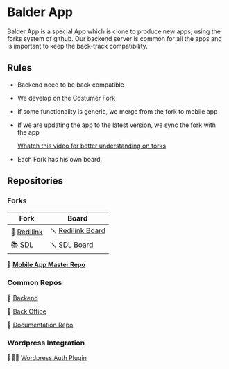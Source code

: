 # Balder App

Balder App is a special App which is clone to produce new apps, using the forks system of github.
Our backend server is common for all the apps and is important to keep the back-track compatibility.

## Rules
- Backend need to be back compatible

- We develop on the Costumer Fork

- If some functionality is generic, we merge from the fork to mobile app 

- If we are updating the app to the latest version, we sync the fork with the app

    [Whatch this video for better understanding on forks](https://www.youtube.com/watch?v=U38dgSINf4E&feature=youtu.be)

- Each Fork has his own board.

## Repositories 

### Forks

| Fork    | Board |
| -------- | ------- |
| 🍒 [Redilink](https://github.com/RediLink/RediLink)  | 🪛 [Redilink Board](https://github.com/orgs/RediLink/projects/12)    |
| 📚 [SDL](https://github.com/RediLink/SDL) | 🪛 [SDL Board](https://github.com/orgs/RediLink/projects/11)     |

**📱 [Mobile App Master Repo](https://github.com/RediLink)**

### Common Repos

🏰 [Backend](https://github.com/RediLink/BackEnd)

🚪 [Back Office](https://github.com/RediLink/backoffice)

📝 [Documentation Repo](https://github.com/RediLink/docs)

### Wordpress Integration

👷🏼‍♂️ [Wordpress Auth Plugin](https://github.com/RediLink/WPPlugin)

